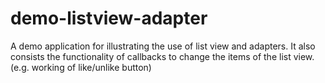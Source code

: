 demo-listview-adapter
=====================

A demo application for illustrating the use of list view and adapters. It also consists the functionality of callbacks to change the items of the list view. (e.g. working of like/unlike button)
